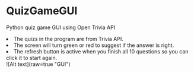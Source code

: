 # QuizGameGUI
Python quiz game GUI using Open Trivia API
<li> The quizs in the program are from Trivia API.</li>
<li> The screen will turn green or red to suggest if the answer is right.</li>
<li>The refresh button is active when you finish all 10 questions so you can click it to start again.</li>
![Alt text](raw=true "GUI")
